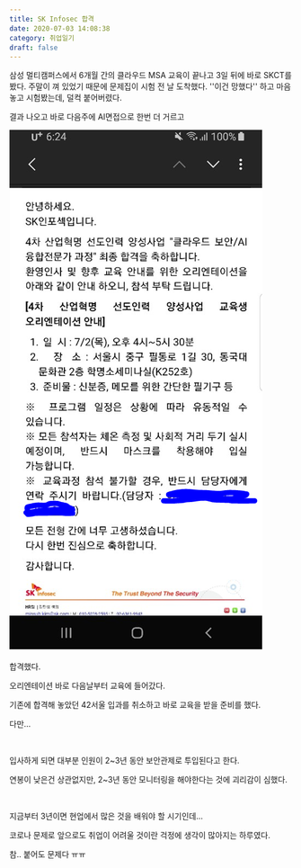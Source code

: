 ```yaml
---
title: SK Infosec 합격
date: 2020-07-03 14:08:38
category: 취업일기
draft: false
---
```


삼성 멀티캠퍼스에서 6개월 간의 클라우드 MSA 교육이 끝나고 3일 뒤에 바로 SKCT를 봤다. 주말이 껴 있었기 때문에 문제집이 시험 전 날 도착했다. ''이건 망했다'' 하고 마음 놓고 시험봤는데, 덜컥 붙어버렸다. 

결과 나오고 바로 다음주에 AI면접으로 한번 더 거르고

![image-20200826103915228](skinfosec.assets/image-20200826103915228.png)

합격했다.



오리엔테이션 바로 다음날부터 교육에 들어갔다.

기존에 합격해 놓았던 42서울 입과를 취소하고 바로 교육을 받을 준비를 했다.

다만...

<br/>

입사하게 되면 대부분 인원이 2~3년 동안 보안관제로 투입된다고 한다.

연봉이 낮은건 상관없지만, 2~3년 동안 모니터링을 해야한다는 것에 괴리감이 심했다.

<br/>

지금부터 3년이면 현업에서 많은 것을 배워야 할 시기인데...

코로나 문제로 앞으로도 취업이 어려울 것이란 걱정에 생각이 많아지는 하루였다.

참.. 붙어도 문제다 ㅠㅠ